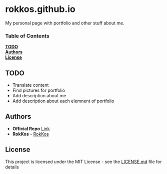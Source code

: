 # rokkos.github.io

My personal page with portfolio and other stuff about me.


### Table of Contents  
**[TODO](#todo)**  
**[Authors](#authors)**  
**[License](#license)**  

## TODO

* Translate content
* Find pictures for portfolio
* Add description about me
* Add description about each elemnent of portfolio

## Authors
* **Official Repo** [Link](https://github.com/BlackrockDigital/startbootstrap-freelancer)
* **RokKos** - [RokKos](https://github.com/RokKos)

## License

This project is licensed under the MIT License - see the [LICENSE.md](https://github.com/RokKos/rokkos.github.io/blob/master/LICENSE) file for details